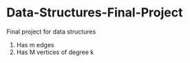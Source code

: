 # Data-Structures-Final-Project
Final project for data structures 

1. Has m edges
2. Has M vertices of degree k
